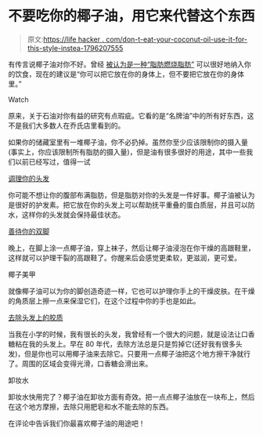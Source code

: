 # 不要吃你的椰子油，用它来代替这个东西

> 原文:[https://life hacker . com/don-t-eat-your-coconut-oil-use-it-for-this-style-instea-1796207555](https://lifehacker.com/dont-eat-your-coconut-oil-use-it-for-this-stuff-instea-1796207555)

有传言说椰子油对你不好。曾经 [被认为是一种“脂肪燃烧脂肪”](https://www.lifehacker.com.au/2015/07/switch-to-coconut-oil-for-its-fat-burning-properties/) 可以很好地纳入你的饮食，现在的建议是“你可以把它放在你的身体上，但不要把它放在你的身体里。”

Watch

原来，关于石油对你有益的研究有点瑕疵。它看的是“名牌油”中的所有好东西，这不是我们大多数人在乔氏店里看到的。

如果你的储藏室里有一堆椰子油，你不必扔掉。虽然你至少应该限制你的摄入量(事实上，你应该限制所有脂肪的摄入量)，但是油有很多很好的用途，其中一些我们以前已经写过，值得一试

[调理你的头发](http://vitals.lifehacker.com/deep-condition-your-hair-with-coconut-oil-1786539052)

你可能不想让你的腹部布满脂肪，但是脂肪对你的头发是一件好事。椰子油被认为是很好的护发素。把它放在你的头发上可以帮助抚平重叠的蛋白质层，并且可以防水，这样你的头发就会保持最佳状态。

[善待你的双脚](http://lifehacker.com/treat-cracked-heels-overnight-with-coconut-oil-1721184868)

晚上，在脚上涂一点椰子油，穿上袜子，然后让椰子油浸泡在你干燥的高跟鞋里，这样就可以护理干裂的高跟鞋了。你醒来后会感觉更柔软，更滋润，更可爱。

椰子美甲

就像椰子油可以为你的脚创造奇迹一样，它也可以护理你手上的干燥皮肤。在干燥的角质层上擦一点来保湿它们，在这个过程中你的手也是如此。

[去除头发上的胶质](http://lifehacker.com/remove-gum-from-hair-with-coconut-oil-1789055838)

当我在小学的时候，我有很长的头发，我曾经有一个很大的问题，就是设法让口香糖粘在我的头发上。早在 80 年代，去除方法总是只是剪掉它(还好我有很多头发)，但是你也可以用椰子油来去除它。只要用一点椰子油把这个地方擦干净就行了。周围的区域会变得光滑，口香糖会滑出来。

卸妆水

卸妆水快用完了？椰子油在卸妆方面有奇效。把一点点椰子油放在一块布上，然后在这个地方摩擦，去除只用肥皂和水不能去除的东西。

在评论中告诉我们你最喜欢椰子油的用途吧！